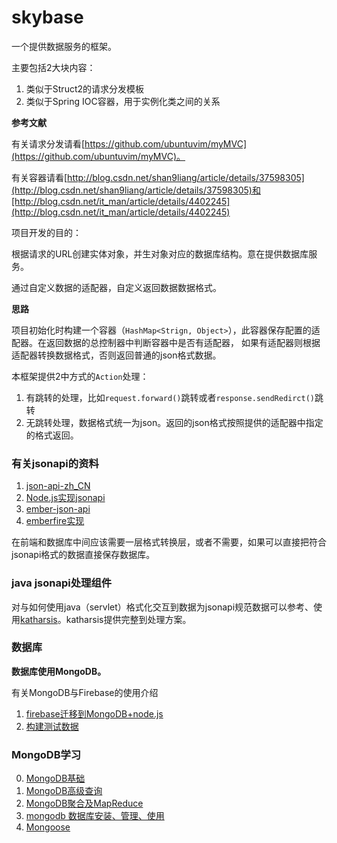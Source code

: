 # skybase
一个提供数据服务的框架。

主要包括2大块内容：

1. 类似于Struct2的请求分发模板
2. 类似于Spring IOC容器，用于实例化类之间的关系


**参考文献**

有关请求分发请看[https://github.com/ubuntuvim/myMVC](https://github.com/ubuntuvim/myMVC)。

有关容器请看[http://blog.csdn.net/shan9liang/article/details/37598305](http://blog.csdn.net/shan9liang/article/details/37598305)和[http://blog.csdn.net/it_man/article/details/4402245](http://blog.csdn.net/it_man/article/details/4402245)


项目开发的目的：

根据请求的URL创建实体对象，并生对象对应的数据库结构。意在提供数据库服务。

通过自定义数据的适配器，自定义返回数据数据格式。

**思路**

项目初始化时构建一个容器（`HashMap<Strign, Object>`），此容器保存配置的适配器。在返回数据的总控制器中判断容器中是否有适配器，
如果有适配器则根据适配器转换数据格式，否则返回普通的json格式数据。

本框架提供2中方式的`Action`处理：

1. 有跳转的处理，比如`request.forward()`跳转或者`response.sendRedirct()`跳转
2. 无跳转处理，数据格式统一为json。返回的json格式按照提供的适配器中指定的格式返回。


### 有关jsonapi的资料

1. [json-api-zh_CN](https://github.com/justjavac/json-api-zh_CN/blob/gh-pages/examples/index.md)
2. [Node.js实现jsonapi](http://fortunejs.com/)
3. [ember-json-api](https://github.com/kurko/ember-json-api)
4. [emberfire实现](https://github.com/firebase/emberfire)

在前端和数据库中间应该需要一层格式转换层，或者不需要，如果可以直接把符合jsonapi格式的数据直接保存数据库。

### java jsonapi处理组件

对与如何使用java（servlet）格式化交互到数据为jsonapi规范数据可以参考、使用[katharsis](http://katharsis.io)。katharsis提供完整到处理方案。


### 数据库

**数据库使用MongoDB。**

有关MongoDB与Firebase的使用介绍

1. [firebase迁移到MongoDB+node.js](http://thejackalofjavascript.com/re-architecting-a-firebase-app-in-node/)
2. [构建测试数据](http://www.betterpixels.co.uk/projects/2015/05/09/mock-up-your-rest-api-with-json-server/)


### MongoDB学习

0. [MongoDB基础](http://www.hubwiz.com/course/54bdfcb188dba012b4b95c9c/)
1. [MongoDB高级查询](http://www.hubwiz.com/class/543b2f3cf86387171814c026)
2. [MongoDB聚合及MapReduce](http://www.hubwiz.com/course/548125a5f8638718f0db0792/)
3. [mongodb 数据库安装、管理、使用](http://www.hubwiz.com/course/5438c259032c7817c40298b5/)
4. [Mongoose](http://www.hubwiz.com/course/543b2e7788dba02718b5a4bd/)
